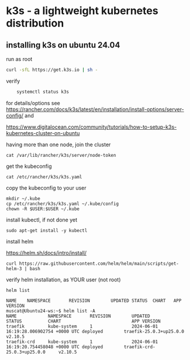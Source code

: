 # k3s - a lightweight kubernetes distribution

## installing k3s on ubuntu 24.04


run as root

```bash
curl -sfL https://get.k3s.io | sh -
```

verify

```bash
	systemctl status k3s
```

for details/options see https://rancher.com/docs/k3s/latest/en/installation/install-options/server-config/ 
and

https://www.digitalocean.com/community/tutorials/how-to-setup-k3s-kubernetes-cluster-on-ubuntu


having more than one node, join the cluster

	cat /var/lib/rancher/k3s/server/node-token

get the kubeconfig

	cat /etc/rancher/k3s/k3s.yaml

copy the kubeconfig to your user

	mkdir ~/.kube
	cp /etc/rancher/k3s/k3s.yaml ~/.kube/config
	chown -R $USER:$USER ~/.kube

install kubectl, if not done yet

	sudo apt-get install -y kubectl

install helm

https://helm.sh/docs/intro/install/

	curl https://raw.githubusercontent.com/helm/helm/main/scripts/get-helm-3 | bash

verify helm installation, as YOUR user (not root)

	
	helm list

	NAME    NAMESPACE       REVISION        UPDATED STATUS  CHART   APP VERSION
	muscat@Ubuntu24-ws:~$ helm list -A
	NAME            NAMESPACE       REVISION        UPDATED                                 STATUS          CHART                           APP VERSION
	traefik         kube-system     1               2024-06-01 16:19:28.006902754 +0000 UTC deployed        traefik-25.0.3+up25.0.0         v2.10.5
	traefik-crd     kube-system     1               2024-06-01 16:19:20.754458048 +0000 UTC deployed        traefik-crd-25.0.3+up25.0.0     v2.10.5

